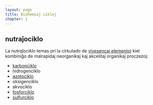 ```yaml
---
layout: page
title: Bioĥemiaj cikloj
chapter: 1
---
```


<!-- 


https://en.wikipedia.org/wiki/Biogeochemical_cycle
https://en.wikipedia.org/wiki/Nutrient_cycle
...
https://en.wikipedia.org/wiki/Nitrogen_fixation

transiro al biokemio:
https://en.wikipedia.org/wiki/Metabolic_pathway

-->

## nutraĵociklo

La *nutraĵociklo* temas pri la cirkulado de [vivesencaj elementoj](/biokemio/esencaj_elementoj) kiel kombiniĝo de malrapidaj neorganikaj kaj akcelitaj organikaj proczezoj:

- [karbonciklo](karbonciklo)
- hidrogenciklo
- [azotociklo](azotciklo)
- oksigenciklo
- akvociklo
- [fosforciklo](fosforciklo)
- [sulfurciklo](sulfurciklo)